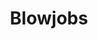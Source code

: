 ---
title: Blowjobs
crosslinks:
- PornStarletHQ
- PornstarsXxx
- PornstarsOnly
- whynotasource
- NSFW_favorites
- BestTeenGirls
- NSFW_GIF
- homemadexxx
- RayleneX
- Cali_Carter
- BustyNaturalPornstars
- Full_HD_porn
- SauceForGif
- tifu
- phloa
- Drama
- pornID
- misc
- HomemadePorn
---